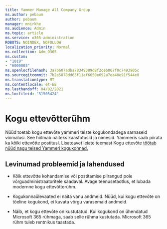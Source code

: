```yaml
---
title: Yammer Manage All Company Group
ms.author: pebaum
author: pebaum
manager: mnirkhe
ms.audience: Admin
ms.topic: article
ms.service: o365-administration
ROBOTS: NOINDEX, NOFOLLOW
localization_priority: Normal
ms.collection: Adm_O365
ms.custom:
- "1019"
- "6000003"
ms.openlocfilehash: 3a7b607adba78349309d8f2ceb067f0c7493905c
ms.sourcegitcommit: 7b2e5078dd65f11af6650e692a7ea48e91f544e0
ms.translationtype: MT
ms.contentlocale: et-EE
ms.lasthandoff: 04/02/2021
ms.locfileid: "51505424"
---
```

# <a name="all-company-group"></a>Kogu ettevõtterühm

Nüüd toetab kogu ettevõte yammeri teiste kogukondadega sarnaseid võimalusi. See hõlmab näiteks kaasfotosid ja nimesid. Yammeris saab piirata ka kõiki ettevõtte postitusi. Lisateavet leiate teemast Kogu ettevõte [töötab nüüd nagu teised Yammeri kogukonnad.](https://docs.microsoft.com/yammer/manage-yammer-groups/yammer-all-company-yammer-community)

## <a name="common-issues-and-solutions"></a>Levinumad probleemid ja lahendused

- Kõik ettevõtte kohandamise või postitamise piirangud pole võrguadministraatoritele saadaval. Avage teenusetaotlus, et lubada modernne kogu ettevõtterühm.

- Kogukonnaülevaated ei näita vanu andmeid. Nüüd, kui kogu ettevõte on tõeline kogukond, ei kuvata võrgu varasemaid andmeid.

- Näib, et kogu ettevõte on kustutatud. Kui kogukond on ühendatud Microsoft 365 rühmaga, saab selle rühma kustutada. Microsoft 365 rühm tuleb rentnikus taastada.

